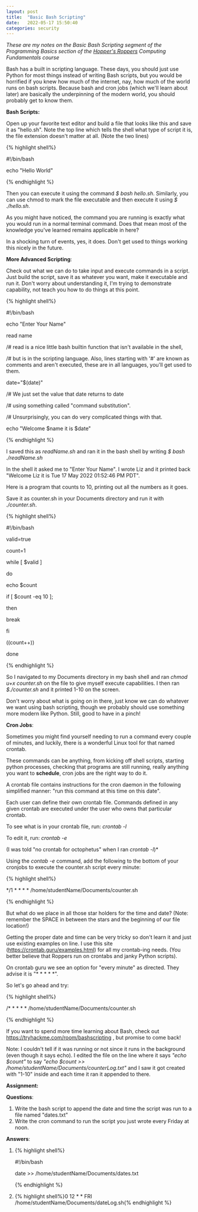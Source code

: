 ```yaml
---
layout: post
title:  "Basic Bash Scripting"
date:   2022-05-17 15:50:40
categories: security
---
```

*These are my notes on the Basic Bash Scripting segment of the Programming Basics section of the [Hopper's Roppers](https://www.roppers.org/) Computing Fundamentals course*



Bash has a built in scripting language. These days, you should just use Python for most things instead of writing Bash scripts, but you would be horrified if you knew how much of the internet, nay, how much of the world runs on bash scripts. Because bash and cron jobs (which we'll learn about later) are basically the underpinning of the modern world, you should probably get to know them.



**Bash Scripts:**

Open up your favorite text editor and build a file that looks like this and save it as "hello.sh". Note the top line which tells the shell what type of script it is, the file extension doesn't matter at all. (Note the two lines)



{% highlight shell%}

#!/bin/bash

echo "Hello World"

{% endhighlight %}



Then you can execute it using the command _$ bash hello.sh_. Similarly, you can use chmod to mark the file executable and then execute it using _$ ./hello.sh_.


As you might have noticed, the command you are running is exactly what you would run in a normal terminal command. Does that mean most of the knowledge you've learned remains applicable in here?



In a shocking turn of events, yes, it does. Don't get used to things working this nicely in the future.



**More Advanced Scripting**:



Check out what we can do to take input and execute commands in a script. Just build the script, save it as whatever you want, make it executable and run it. Don't worry about understanding it, I'm trying to demonstrate capability, not teach you how to do things at this point.

	

{% highlight shell%}

#!/bin/bash

echo "Enter Your Name"

read name

/# read is a nice little bash builtin function that isn't available in the shell,

/# but is in the scripting language. Also, lines starting with '#' are known as comments and aren't executed, these are in all languages, you'll get used to them. 

date="$(date)"

/# We just set the value that date returns to date

/# using something called "command substitution".

/# Unsurprisingly, you can do very complicated things with that.

echo "Welcome $name it is $date"

{% endhighlight %}



I saved this as *readName.sh* and ran it in the bash shell by writing _$ bash ./readName.sh_

In the shell it asked me to "Enter Your Name". I wrote Liz and it printed back "Welcome Liz it is Tue 17 May 2022 01:52:46 PM PDT".



Here is a program that counts to 10, printing out all the numbers as it goes.

Save it as counter.sh in your Documents directory and run it with *./counter.sh*.



{% highlight shell%}

#!/bin/bash

valid=true

count=1

while [ $valid ]

do

echo $count

if [ $count -eq 10 ];

then

break

fi

((count++))

done

{% endhighlight %}



So I navigated to my Documents directory in my bash shell and ran *chmod u+x counter.sh* on the file to give myself execute capabilities. I then ran *$./counter.sh* and it printed 1-10 on the screen.

Don't worry about what is going on in there, just know we can do whatever we want using bash scripting, though we probably should use something more modern like Python. Still, good to have in a pinch!



**Cron Jobs**:

Sometimes you might find yourself needing to run a command every couple of minutes, and luckily, there is a wonderful Linux tool for that named crontab.

	

These commands can be anything, from kicking off shell scripts, starting python processes, checking that programs are still running, really anything you want to **schedule**, cron jobs are the right way to do it.

	

A crontab file contains instructions for the cron daemon in the following simplified manner: "run this command at this time on this date".

	

Each user can define their own crontab file. Commands defined in any given crontab are executed under the user who owns that particular crontab.

	

To see what is in your crontab file, run: *crontab -l*

To edit it, run: *crontab -e*

(I was told "no crontab for octophetus" when I ran *crontab -l*)*

	

Using the *contab -e* command, add the following to the bottom of your cronjobs to execute the counter.sh script every minute:

{% highlight shell%}

*/1 * * * * /home/studentName/Documents/counter.sh

{% endhighlight %}



But what do we place in all those star holders for the time and date? (Note: remember the SPACE in between the stars and the beginning of our file location!)

	

Getting the proper date and time can be very tricky so don't learn it and just use existing examples on line. I use this site (<https://crontab.guru/examples.html>) for all my crontab-ing needs. (You better believe that Roppers run on crontabs and janky Python scripts).

	

On crontab guru we see an option for "every minute" as directed. They advise it is "* * * * *".

So let's go ahead and try:

{% highlight shell%}

/* * * * * /home/studentName/Documents/counter.sh

{% endhighlight %}



If you want to spend more time learning about Bash, check out <https://tryhackme.com/room/bashscripting> , but promise to come back!



Note: I couldn't tell if it was running or not since it runs in the background (even though it says echo). I edited the file on the line where it says *"echo $count"* to say *"echo $count >> /home/studentName/Documents/counterLog.txt"* and I saw it got created with "1-10" inside and each time it ran it appended to there.



**Assignment:**



**Questions**:

<ol>

<li>Write the bash script to append the date and time the script was run to a file named "dates.txt"</li>

<li>Write the cron command to run the script you just wrote every Friday at noon.</li>

</ol>



**Answers**:

<ol>

<li>

{% highlight shell%}

#!/bin/bash

date >> /home/studentName/Documents/dates.txt

{% endhighlight %}</li>

<li>{% highlight shell%}0 12 * * FRI /home/studentName/Documents/dateLog.sh{% endhighlight %}</li>

</ol>